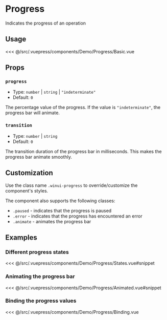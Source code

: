 # Progress

<Content-Subtitle>Indicates the progress of an operation</Content-Subtitle>

<Misc-Ad />

## Usage

<Content-Example>

<div><Demo-Progress-Basic /></div>

<<< @/src/.vuepress/components/Demo/Progress/Basic.vue

</Content-Example>

## Props

### `progress` <Badge text="optional" type="tip" />

- Type: `number` | `string` | `"indeterminate"`
- Default: `0`

The percentage value of the progress. If the value is `"indeterminate"`, the progress bar will animate.

### `transition` <Badge text="optional" type="tip" />

- Type: `number` | `string`
- Default: `0`

The transition duration of the progress bar in milliseconds. This makes the progress bar animate smoothly.

## Customization

Use the class name `.winui-progress` to override/customize the component's styles.

The component also supports the following classes:

- `.paused` - indicates that the progress is paused
- `.error` - indicates that the progress has encountered an error
- `.animate` - animates the progress bar

## Examples

### Different progress states

<Content-Example>

<div><Demo-Progress-States /></div>

<<< @/src/.vuepress/components/Demo/Progress/States.vue#snippet

</Content-Example>

### Animating the progress bar

<Content-Example>

<div><Demo-Progress-Animated /></div>

<<< @/src/.vuepress/components/Demo/Progress/Animated.vue#snippet

</Content-Example>

### Binding the progress values

<Content-Example>

<div><Demo-Progress-Binding /></div>

<<< @/src/.vuepress/components/Demo/Progress/Binding.vue

</Content-Example>

<Misc-Ad />
